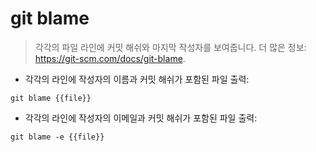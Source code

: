 # git blame

> 각각의 파일 라인에 커밋 해쉬와 마지막 작성자를 보여줍니다.
> 더 많은 정보: <https://git-scm.com/docs/git-blame>.

- 각각의 라인에 작성자의 이름과 커밋 해쉬가 포함된 파일 출력:

`git blame {{file}}`

- 각각의 라인에 작성자의 이메일과 커밋 해쉬가 포함된 파일 출력:

`git blame -e {{file}}`
